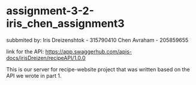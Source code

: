 # assignment-3-2-iris_chen_assignment3

subbmited by: 
Iris Dreizenshtok - 315790410
Chen Avraham - 205859655

link for the API: https://app.swaggerhub.com/apis-docs/irisDreizen/recipeAPI/1.0.0

This is our server for recipe-website project that was written based on the API we wrote in part 1.
